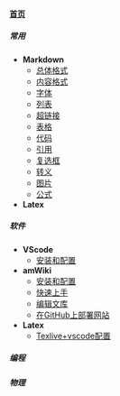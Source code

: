 
#### [首页](?file=home-首页)

##### 常用
- **Markdown**
    - [总体格式](?file=001-常用/001-Markdown/001-总体格式 "总体格式")
    - [内容格式](?file=001-常用/001-Markdown/002-内容格式 "内容格式")
    - [字体](?file=001-常用/001-Markdown/003-字体 "字体")
    - [列表](?file=001-常用/001-Markdown/004-列表 "列表")
    - [超链接](?file=001-常用/001-Markdown/005-超链接 "超链接")
    - [表格](?file=001-常用/001-Markdown/006-表格 "表格")
    - [代码](?file=001-常用/001-Markdown/007-代码 "代码")
    - [引用](?file=001-常用/001-Markdown/008-引用 "引用")
    - [复选框](?file=001-常用/001-Markdown/009-复选框 "复选框")
    - [转义](?file=001-常用/001-Markdown/010-转义 "转义")
    - [图片](?file=001-常用/001-Markdown/011-图片 "图片")
    - [公式](?file=001-常用/001-Markdown/012-公式 "公式")
- **Latex**

##### 软件
- **VScode**
    - [安装和配置](?file=002-软件/001-VScode/001-安装和配置 "安装和配置")
- **amWiki**
    - [安装和配置](?file=002-软件/002-amWiki/001-安装和配置 "安装和配置")
    - [快速上手](?file=002-软件/002-amWiki/002-快速上手 "快速上手")
    - [编辑文库](?file=002-软件/002-amWiki/003-编辑文库 "编辑文库")
    - [在GitHub上部署网站](?file=002-软件/002-amWiki/004-在GitHub上部署网站 "在GitHub上部署网站")
- **Latex**
    - [Texlive+vscode配置](?file=002-软件/003-Latex/01-Texlive+vscode配置 "Texlive+vscode配置")

##### 编程

##### 物理
